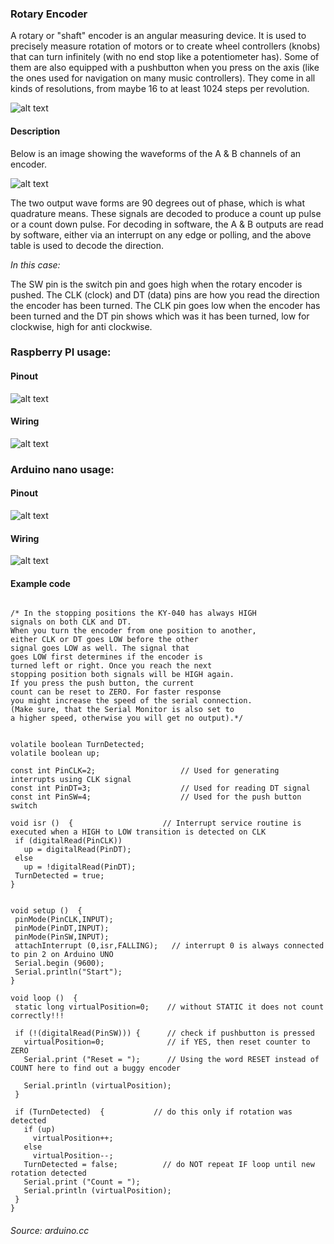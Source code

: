 ### Rotary Encoder

A rotary or "shaft" encoder is an angular measuring device. It is used to precisely measure rotation of motors or to create wheel controllers (knobs) that can turn infinitely (with no end stop like a potentiometer has). Some of them are also equipped with a pushbutton when you press on the axis (like the ones used for navigation on many music controllers). They come in all kinds of resolutions, from maybe 16 to at least 1024 steps per revolution.

![alt text](img/encoder.jpg)

#### Description

Below is an image showing the waveforms of the A & B channels of an encoder.

![alt text](img/encoder2.gif)

The two output wave forms are 90 degrees out of phase, which is what quadrature means. These signals are decoded to produce a count up pulse or a count down pulse. For decoding in software, the A & B outputs are read by software, either via an interrupt on any edge or polling, and the above table is used to decode the direction.

*In this case:*

The SW pin is the switch pin and goes high when the rotary encoder is pushed.
The CLK (clock) and DT (data) pins are how you read the direction the encoder has been turned. The CLK pin goes low when the encoder has been turned and the DT pin shows which was it has been turned, low for clockwise, high for anti clockwise.

### Raspberry PI usage:

#### Pinout

![alt text](img/pir2.jpg)

#### Wiring

![alt text](img/encoder3.png)

### Arduino nano usage:

#### Pinout

![alt text](img/arduino_pinout.png)

#### Wiring

![alt text](img/arenc.png)

#### Example code
```

/* In the stopping positions the KY-040 has always HIGH
signals on both CLK and DT.
When you turn the encoder from one position to another,
either CLK or DT goes LOW before the other
signal goes LOW as well. The signal that
goes LOW first determines if the encoder is
turned left or right. Once you reach the next
stopping position both signals will be HIGH again.
If you press the push button, the current
count can be reset to ZERO. For faster response
you might increase the speed of the serial connection.
(Make sure, that the Serial Monitor is also set to
a higher speed, otherwise you will get no output).*/


volatile boolean TurnDetected;
volatile boolean up;

const int PinCLK=2;                   // Used for generating interrupts using CLK signal
const int PinDT=3;                    // Used for reading DT signal
const int PinSW=4;                    // Used for the push button switch

void isr ()  {                    // Interrupt service routine is executed when a HIGH to LOW transition is detected on CLK
 if (digitalRead(PinCLK))
   up = digitalRead(PinDT);
 else
   up = !digitalRead(PinDT);
 TurnDetected = true;
}


void setup ()  {
 pinMode(PinCLK,INPUT);
 pinMode(PinDT,INPUT);  
 pinMode(PinSW,INPUT);
 attachInterrupt (0,isr,FALLING);   // interrupt 0 is always connected to pin 2 on Arduino UNO
 Serial.begin (9600);
 Serial.println("Start");
}

void loop ()  {
 static long virtualPosition=0;    // without STATIC it does not count correctly!!!

 if (!(digitalRead(PinSW))) {      // check if pushbutton is pressed
   virtualPosition=0;              // if YES, then reset counter to ZERO
   Serial.print ("Reset = ");      // Using the word RESET instead of COUNT here to find out a buggy encoder

   Serial.println (virtualPosition);
 }  

 if (TurnDetected)  {		    // do this only if rotation was detected
   if (up)
     virtualPosition++;
   else
     virtualPosition--;
   TurnDetected = false;          // do NOT repeat IF loop until new rotation detected
   Serial.print ("Count = ");  
   Serial.println (virtualPosition);
 }
}
```
###### Source: arduino.cc
